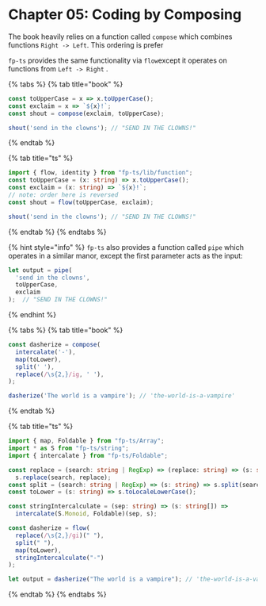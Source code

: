 # Chapter 05: Coding by Composing

The book heavily relies on a function called `compose` which combines functions `Right -> Left`.  This ordering is prefer  
  
`fp-ts` provides the same functionality via `flow`except it operates on functions from `Left -> Right` . 

{% tabs %}
{% tab title="book" %}
```javascript
const toUpperCase = x => x.toUpperCase();
const exclaim = x => `${x}!`;
const shout = compose(exclaim, toUpperCase);

shout('send in the clowns'); // "SEND IN THE CLOWNS!"
```
{% endtab %}

{% tab title="ts" %}
```typescript
import { flow, identity } from "fp-ts/lib/function";
const toUpperCase = (x: string) => x.toUpperCase();
const exclaim = (x: string) => `${x}!`;
// note: order here is reversed
const shout = flow(toUpperCase, exclaim); 

shout('send in the clowns'); // "SEND IN THE CLOWNS!"
```
{% endtab %}
{% endtabs %}

{% hint style="info" %}
`fp-ts` also provides a function called `pipe` which operates in a similar manor, except the first parameter acts as the input:

```typescript
let output = pipe(
  'send in the clowns', 
  toUpperCase, 
  exclaim
);  // "SEND IN THE CLOWNS!" 
```
{% endhint %}

{% tabs %}
{% tab title="book" %}
```javascript
const dasherize = compose(
  intercalate('-'),
  map(toLower),
  split(' '),
  replace(/\s{2,}/ig, ' '),
);

dasherize('The world is a vampire'); // 'the-world-is-a-vampire'
```
{% endtab %}

{% tab title="ts" %}
```typescript
import { map, Foldable } from "fp-ts/Array";
import * as S from "fp-ts/string";
import { intercalate } from "fp-ts/Foldable";

const replace = (search: string | RegExp) => (replace: string) => (s: string) =>
  s.replace(search, replace);
const split = (search: string | RegExp) => (s: string) => s.split(search);
const toLower = (s: string) => s.toLocaleLowerCase();

const stringIntercalculate = (sep: string) => (s: string[]) =>
  intercalate(S.Monoid, Foldable)(sep, s);

const dasherize = flow(
  replace(/\s{2,}/gi)(" "),
  split(" "),
  map(toLower),
  stringIntercalculate("-")
);

let output = dasherize("The world is a vampire"); // 'the-world-is-a-vampire'
```
{% endtab %}
{% endtabs %}



